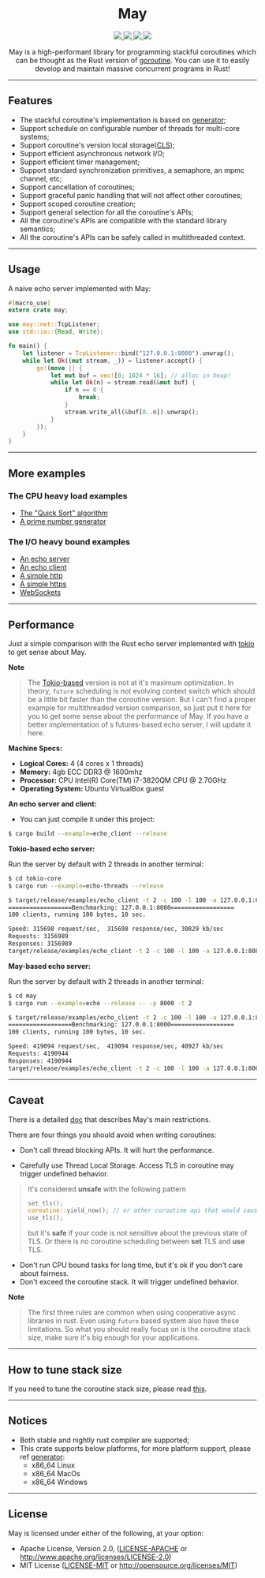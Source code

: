 <div align="center">
    <h1>May</h1>
    <a href="https://travis-ci.org/Xudong-Huang/may">
        <img src="https://travis-ci.org/Xudong-Huang/may.svg?branch=master">
    </a>
    <a href="https//ci.appveyor.com/project/Xudong-Huang/may/branch/master">
        <img src="https://ci.appveyor.com/api/projects/status/7gv4kw3b0m0y1iy6/branch/master?svg=true">
    </a>
    <a href="https://crates.io/crates/may">
        <img src="https://img.shields.io/crates/v/may.svg">
    </a>
    <a href="https://docs.rs/may">
        <img src="https://img.shields.io/badge/doc-may-green.svg">
    </a>
    
May is a high-performant library for programming stackful coroutines which can be thought as the Rust version of [goroutine][go]. You can use it to easily develop and maintain massive concurrent programs in Rust!
</div>

----------

## Features
* The stackful coroutine's implementation is based on [generator][generator];
* Support schedule on configurable number of threads for multi-core systems;
* Support coroutine's version local storage([CLS][cls]);
* Support efficient asynchronous network I/O;
* Support efficient timer management;
* Support standard synchronization primitives, a semaphore, an mpmc channel, etc;
* Support cancellation of coroutines;
* Support graceful panic handling that will not affect other coroutines;
* Support scoped coroutine creation;
* Support general selection for all the coroutine's APIs;
* All the coroutine's APIs are compatible with the standard library semantics;
* All the coroutine's APIs can be safely called in multithreaded context.


----------

## Usage
A naive echo server implemented with May:
```rust
#[macro_use]
extern crate may;

use may::net::TcpListener;
use std::io::{Read, Write};

fn main() {
    let listener = TcpListener::bind("127.0.0.1:8000").unwrap();
    while let Ok((mut stream, _)) = listener.accept() {
        go!(move || {
            let mut buf = vec![0; 1024 * 16]; // alloc in heap!
            while let Ok(n) = stream.read(&mut buf) {
                if n == 0 {
                    break;
                }
                stream.write_all(&buf[0..n]).unwrap();
            }
        });
    }
}

```

----------

## More examples

### The CPU heavy load examples
* [The "Quick Sort" algorithm][sort]
* [A prime number generator][prime]

### The I/O heavy bound examples
* [An echo server][echo_server]
* [An echo client][echo_client]
* [A simple http][http_sever]
* [A simple https][https_sever]
* [WebSockets][websocket]


----------

## Performance
Just a simple comparison with the Rust echo server implemented with [tokio][tokio] to get sense about May.

**Note**
> The [Tokio-based][tokio] version is not at it's maximum optimization. In theory, `future` scheduling is not evolving context switch which should be a little bit faster than the coroutine version. But I can't find a proper example for multithreaded version comparison, so just put it here for you to get some sense about the performance of May. If you have a better implementation of s futures-based echo server, I will update it here.

**Machine Specs:**
  * **Logical Cores:** 4 (4 cores x 1 threads)
  * **Memory:** 4gb ECC DDR3 @ 1600mhz
  * **Processor:** CPU Intel(R) Core(TM) i7-3820QM CPU @ 2.70GHz
  * **Operating System:** Ubuntu VirtualBox guest

**An echo server and client:**

* You can just compile it under this project:
```sh
$ cargo build --example=echo_client --release
```

**Tokio-based echo server:**

Run the server by default with 2 threads in another terminal:
```sh
$ cd tokio-core
$ cargo run --example=echo-threads --release
```

```sh
$ target/release/examples/echo_client -t 2 -c 100 -l 100 -a 127.0.0.1:8080
==================Benchmarking: 127.0.0.1:8080==================
100 clients, running 100 bytes, 10 sec.

Speed: 315698 request/sec,  315698 response/sec, 30829 kb/sec
Requests: 3156989
Responses: 3156989
target/release/examples/echo_client -t 2 -c 100 -l 100 -a 127.0.0.1:8080  1.89s user 13.46s system 152% cpu 10.035 total
```

**May-based echo server:**

Run the server by default with 2 threads in another terminal:
```sh
$ cd may
$ cargo run --example=echo --release -- -p 8000 -t 2
```

```sh
$ target/release/examples/echo_client -t 2 -c 100 -l 100 -a 127.0.0.1:8000
==================Benchmarking: 127.0.0.1:8000==================
100 clients, running 100 bytes, 10 sec.

Speed: 419094 request/sec,  419094 response/sec, 40927 kb/sec
Requests: 4190944
Responses: 4190944
target/release/examples/echo_client -t 2 -c 100 -l 100 -a 127.0.0.1:8000  2.60s user 16.96s system 195% cpu 10.029 total
```

----------

## Caveat
There is a detailed [doc][caveat] that describes May's main restrictions.

There are four things you should avoid when writing coroutines:
* Don't call thread blocking APIs.
It will hurt the performance. 

* Carefully use Thread Local Storage.
Access TLS in coroutine may trigger undefined behavior.
> It's considered **unsafe** with the following pattern
> ```rust
> set_tls();
> coroutine::yield_now(); // or other coroutine api that would cause a scheduling
> use_tls();
> ```
> but it's **safe** if your code is not sensitive about the previous state of TLS. Or there is no coroutine scheduling between **set** TLS and **use** TLS.

* Don't run CPU bound tasks for long time, but it's ok if you don't care about fairness.
* Don't exceed the coroutine stack. It will trigger undefined behavior.

**Note**
> The first three rules are common when using cooperative async libraries in rust. Even using `future` based system also have these limitations. So what you should really focus on is the coroutine stack size, make sure it's big enough for your applications. 


----------

## How to tune stack size
If you need to tune the coroutine stack size, please read [this][stack].

----------

## Notices
* Both stable and nightly rust compiler are supported;
* This crate supports below platforms, for more platform support, please ref [generator][generator]:
    - x86_64 Linux
    - x86_64 MacOs
    - x86_64 Windows

----------

## License
May is licensed under either of the following, at your option:

 * Apache License, Version 2.0, ([LICENSE-APACHE](LICENSE-APACHE) or http://www.apache.org/licenses/LICENSE-2.0)
 * MIT License ([LICENSE-MIT](LICENSE-MIT) or http://opensource.org/licenses/MIT)

<!-- refs -->
[generator]:https://github.com/Xudong-Huang/generator-rs
[sort]:https://github.com/Xudong-Huang/quick_sort
[prime]:https://github.com/Xudong-Huang/prime
[echo_server]:examples/echo.rs
[echo_client]:examples/echo_client.rs
[http_sever]:examples/http.rs
[https_sever]:examples/https.rs
[websocket]:examples/websocket.rs
[cls]:docs/CLS_instead_of_TLS.md
[go]:https://tour.golang.org/concurrency/1
[tokio]:https://github.com/tokio-rs/tokio-core/blob/master/examples/echo-threads.rs
[caveat]:docs/may_caveat.md
[stack]:docs/tune_stack_size.md
